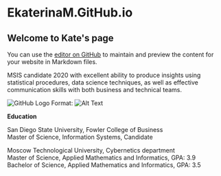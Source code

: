 # EkaterinaM.GitHub.io
## Welcome to Kate's page

You can use the [editor on GitHub](https://github.com/KateM19/EkaterinaM.GitHub.io/edit/master/index.md) to maintain and preview the content for your website in Markdown files.

MSIS candidate 2020 with excellent ability to produce insights using statistical procedures, data science 
techniques, as well as effective communication skills with both business and technical teams. 



![GitHub Logo](https://encrypted-tbn0.gstatic.com/images?q=tbn:ANd9GcQPtMl1LDahbxR9lwwg0rD13zlGfXQYoGawYfaYv2P4AXRobvZNlg)
Format: ![Alt Text](https://upload.wikimedia.org/wikipedia/en/thumb/6/60/San_Diego_State_University_seal.svg/1200px-San_Diego_State_University_seal.svg.png)

**Education** 

San Diego State University, Fowler College of Business                  
Master of Science, Information Systems, Candidate  


Moscow Technological University, Cybernetics department                                                     
Master of Science, Applied Mathematics and Informatics,     GPA: 3.9                              
Bachelor of Science, Applied Mathematics and Informatics,  GPA: 3.5  
